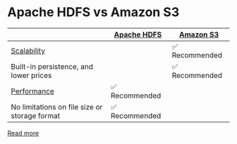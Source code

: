 # Apache HDFS vs Amazon S3

|                                                                       | [Apache HDFS](ApacheHDFS.md)   | [Amazon S3](../2_AWS/6_StorageServices/3_S3ObjectStorage/Readme.md) |
|-----------------------------------------------------------------------|--------------------------------|----------------------------------------------------------------------------------|
| [Scalability](../3_Databases/3_ScalabilityTechniques/Readme.md)  |                                | :white_check_mark: Recommended                                                   |
| Built-in persistence, and lower prices                                |                                | :white_check_mark: Recommended                                                   |
| [Performance](../7_Scalability/Latency.md) | :white_check_mark: Recommended |                                                                                  |
| No limitations on file size or storage format                         | :white_check_mark: Recommended |                                                                                  |

[Read more](https://www.integrate.io/blog/storing-apache-hadoop-data-cloud-hdfs-vs-s3/)
